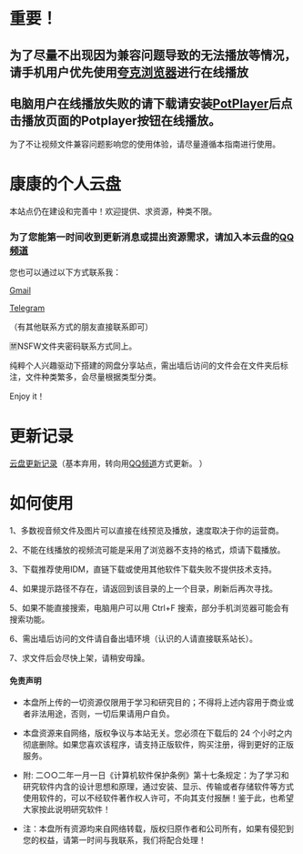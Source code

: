 # 重要！

## 为了尽量不出现因为兼容问题导致的无法播放等情况，请手机用户优先使用[夸克浏览器](https://myquark.cn/)进行在线播放<br><br>电脑用户在线播放失败的请下载请安装[PotPlayer](https://drive.pinkman98.xyz/软件/WIN软件/影音播放/PotPlayerSetup64.exe)后点击播放页面的Potplayer按钮在线播放。

为了不让视频文件兼容问题影响您的使用体验，请尽量遵循本指南进行使用。

# 康康的个人云盘

本站点仍在建设和完善中！欢迎提供、求资源，种类不限。

### 为了您能第一时间收到更新消息或提出资源需求，请加入本云盘的[QQ频道](https://qun.qq.com/qqweb/qunpro/share?_wv=3&_wwv=128&appChannel=share&inviteCode=1W54zcl&appChannel=share&businessType=9&from=181074&biz=ka&shareSource=5)

您也可以通过以下方式联系我：

[Gmail](mailto:ohpinkbrian@gmail.com)

[Telegram](https://t.me/Tricker95)

（有其他联系方式的朋友直接联系即可）

🈲NSFW文件夹密码联系方式同上。

纯粹个人兴趣驱动下搭建的网盘分享站点，需出墙后访问的文件会在文件夹后标注，文件种类繁多，会尽量根据类型分类。

Enjoy it！

# 更新记录

[云盘更新记录](https://whip-lentil-c9b.notion.site/3d58f6009e574f699b7d026efca5c9a3)（基本弃用，转向用[QQ频道](https://qun.qq.com/qqweb/qunpro/share?_wv=3&_wwv=128&appChannel=share&inviteCode=1W54zcl&appChannel=share&businessType=9&from=181074&biz=ka&shareSource=5)方式更新。
）

# 如何使用

1、多数视音频文件及图片可以直接在线预览及播放，速度取决于你的运营商。

2、不能在线播放的视频流可能是采用了浏览器不支持的格式，烦请下载播放。

3、下载推荐使用IDM，直链下载或使用其他软件下载失败不提供技术支持。

4、如果提示路径不存在，请返回到该目录的上一个目录，刷新后再次寻找。

5、如果不能直接搜索，电脑用户可以用 Ctrl+F 搜索，部分手机浏览器可能会有搜索功能。

6、需出墙后访问的文件请自备出墙环境（认识的人请直接联系站长）。

7、求文件后会尽快上架，请稍安毋躁。

#### 免责声明
* 本盘所上传的一切资源仅限用于学习和研究目的；不得将上述内容用于商业或者非法用途，否则，一切后果请用户自负。

* 本盘资源来自网络，版权争议与本站无关。您必须在下载后的 24 个小时之内彻底删除。如果您喜欢该程序，请支持正版软件，购买注册，得到更好的正版服务。

* 附: 二○○二年一月一日《计算机软件保护条例》第十七条规定：为了学习和研究软件内含的设计思想和原理，通过安装、显示、传输或者存储软件等方式使用软件的，可以不经软件著作权人许可，不向其支付报酬！鉴于此，也希望大家按此说明研究软件！

* 注：本盘所有资源均来自网络转载，版权归原作者和公司所有，如果有侵犯到您的权益，请第一时间与我联系，我们将配合处理！


